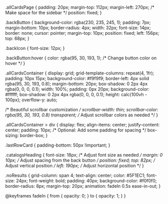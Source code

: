 .allCardsPage {
  padding: 20px;
  margin-top: 112px;
  margin-left: 270px; /* Make space for the sidebar */
  position: fixed;
}

.backButton {
  background-color: rgba(230, 235, 245, 1);
  padding: 7px;
  margin-bottom: 10px;
  border-radius: 4px;
  width: 32px;
  font-size: 14px;
  border: none;
  cursor: pointer;
  margin-top: 10px;
  position: fixed;
  left: 156px;
  top: 68px;
}

.backIcon {
  font-size: 12px;
}

.backButton:hover {
  color: rgba(95, 30, 193, 1); /* Change button color on hover */
}

.allCardsContainer {
  display: grid;
  grid-template-columns: repeat(4, 1fr);
  padding: 10px 15px;
  background-color: #f9f9f9;
  border-left: 4px solid rgba(95, 30, 193, 0.8);
  margin-bottom: 20px;
  box-shadow: 0 2px 4px rgba(0, 0, 0, 0.1);
  width: 100%;
  padding: 0px 20px;
  background-color: #ffffff;
  box-shadow: 0 2px 4px rgba(0, 0, 0, 0.1);
  height: calc(100vh - 100px);
  overflow-y: auto;

  /* Beautiful scrollbar customization */
  scrollbar-width: thin;
  scrollbar-color: rgba(95, 30, 193, 0.8) transparent; /* Adjust scrollbar colors as needed */
}

.allCardsContainer > div {
  display: flex;
  align-items: center;
  justify-content: center;
  padding: 10px; /* Optional: Add some padding for spacing */
  box-sizing: border-box;
}

.lastRowCard {
  padding-bottom: 50px !important;
}

.catalogsHeading {
  font-size: 18px; /* Adjust font size as needed */
  margin: 0 10px; /* Adjust spacing from the back button */
  position: fixed;
  top: 82px; /* Adjust vertical position */
  left: 190px; /* Adjust horizontal position */
}

.noResults {
  grid-column: span 4;
  text-align: center;
  color: #5F1EC1;
  font-size: 24px;
  font-weight: bold;
  padding: 40px;
  background-color: #f0f0f0;
  border-radius: 8px;
  margin-top: 20px;
  animation: fadeIn 0.5s ease-in-out;
}

@keyframes fadeIn {
  from {
    opacity: 0;
  }
  to {
    opacity: 1;
  }
}
